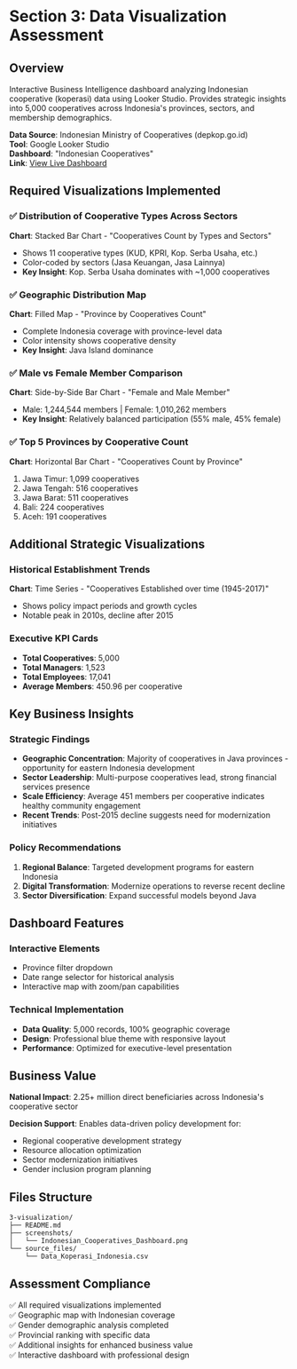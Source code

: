 # Section 3: Data Visualization Assessment

## Overview

Interactive Business Intelligence dashboard analyzing Indonesian cooperative (koperasi) data using Looker Studio. Provides strategic insights into 5,000 cooperatives across Indonesia's provinces, sectors, and membership demographics.

**Data Source**: Indonesian Ministry of Cooperatives (depkop.go.id)  
**Tool**: Google Looker Studio  
**Dashboard**: "Indonesian Cooperatives"   
**Link**: [View Live Dashboard](https://lookerstudio.google.com/reporting/1522d8c7-eeb7-45b7-9632-128c86556546)

## Required Visualizations Implemented

### ✅ **Distribution of Cooperative Types Across Sectors**
**Chart**: Stacked Bar Chart - "Cooperatives Count by Types and Sectors"
- Shows 11 cooperative types (KUD, KPRI, Kop. Serba Usaha, etc.)
- Color-coded by sectors (Jasa Keuangan, Jasa Lainnya)
- **Key Insight**: Kop. Serba Usaha dominates with ~1,000 cooperatives

### ✅ **Geographic Distribution Map**
**Chart**: Filled Map - "Province by Cooperatives Count"
- Complete Indonesia coverage with province-level data
- Color intensity shows cooperative density
- **Key Insight**: Java Island dominance

### ✅ **Male vs Female Member Comparison**
**Chart**: Side-by-Side Bar Chart - "Female and Male Member"
- Male: 1,244,544 members | Female: 1,010,262 members
- **Key Insight**: Relatively balanced participation (55% male, 45% female)

### ✅ **Top 5 Provinces by Cooperative Count**
**Chart**: Horizontal Bar Chart - "Cooperatives Count by Province"
1. Jawa Timur: 1,099 cooperatives
2. Jawa Tengah: 516 cooperatives
3. Jawa Barat: 511 cooperatives
4. Bali: 224 cooperatives
5. Aceh: 191 cooperatives

## Additional Strategic Visualizations

### Historical Establishment Trends
**Chart**: Time Series - "Cooperatives Established over time (1945-2017)"
- Shows policy impact periods and growth cycles
- Notable peak in 2010s, decline after 2015

### Executive KPI Cards
- **Total Cooperatives**: 5,000
- **Total Managers**: 1,523
- **Total Employees**: 17,041
- **Average Members**: 450.96 per cooperative

## Key Business Insights

### Strategic Findings
- **Geographic Concentration**: Majority of cooperatives in Java provinces - opportunity for eastern Indonesia development
- **Sector Leadership**: Multi-purpose cooperatives lead, strong financial services presence
- **Scale Efficiency**: Average 451 members per cooperative indicates healthy community engagement
- **Recent Trends**: Post-2015 decline suggests need for modernization initiatives

### Policy Recommendations
1. **Regional Balance**: Targeted development programs for eastern Indonesia
2. **Digital Transformation**: Modernize operations to reverse recent decline
3. **Sector Diversification**: Expand successful models beyond Java

## Dashboard Features

### Interactive Elements
- Province filter dropdown
- Date range selector for historical analysis
- Interactive map with zoom/pan capabilities

### Technical Implementation
- **Data Quality**: 5,000 records, 100% geographic coverage
- **Design**: Professional blue theme with responsive layout
- **Performance**: Optimized for executive-level presentation

## Business Value

**National Impact**: 2.25+ million direct beneficiaries across Indonesia's cooperative sector

**Decision Support**: Enables data-driven policy development for:
- Regional cooperative development strategy
- Resource allocation optimization
- Sector modernization initiatives
- Gender inclusion program planning

## Files Structure

```
3-visualization/
├── README.md
├── screenshots/
│   └── Indonesian_Cooperatives_Dashboard.png
└── source_files/
    └── Data_Koperasi_Indonesia.csv
```

## Assessment Compliance

✅ All required visualizations implemented  
✅ Geographic map with Indonesian coverage  
✅ Gender demographic analysis completed  
✅ Provincial ranking with specific data  
✅ Additional insights for enhanced business value  
✅ Interactive dashboard with professional design